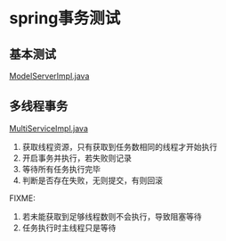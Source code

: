 # spring事务测试

## 基本测试
[ModelServerImpl.java](src/main/java/transaction/ModelServerImpl.java)

## 多线程事务
[MultiServiceImpl.java](src/main/java/transaction/MultiServiceImpl.java)

1. 获取线程资源，只有获取到任务数相同的线程才开始执行
2. 开启事务并执行，若失败则记录
3. 等待所有任务执行完毕
4. 判断是否存在失败，无则提交，有则回滚

FIXME:
1. 若未能获取到足够线程数则不会执行，导致阻塞等待
2. 任务执行时主线程只是等待